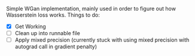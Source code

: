 Simple WGan implementation, mainly used in order to figure out how Wasserstein loss works. 
Things to do:
- [x] Get Working
- [ ] Clean up into runnable file
- [ ] Apply mixed precision (currently stuck with using mixed precision with autograd call in gradient penalty)
